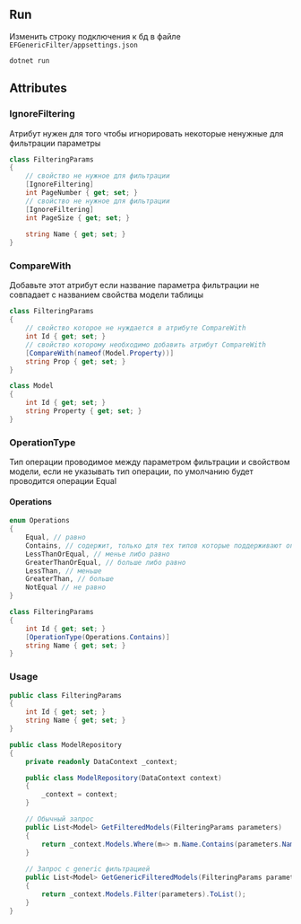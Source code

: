 ## Run
Изменить строку подключения к бд в файле `EFGenericFilter/appsettings.json`
```shell
dotnet run
```
## Attributes
### IgnoreFiltering
Атрибут нужен для того чтобы игнорировать некоторые ненужные для фильтрации параметры
```c#
class FilteringParams
{
    // свойство не нужное для фильтрации
    [IgnoreFiltering]
    int PageNumber { get; set; }
    // свойство не нужное для фильтрации
    [IgnoreFiltering]
    int PageSize { get; set; }
    
    string Name { get; set; }
}
```
### CompareWith
Добавьте этот атрибут если название параметра фильтрации не совпадает с названием свойства модели таблицы
```c#
class FilteringParams 
{
    // свойство которое не нуждается в атрибуте CompareWith 
    int Id { get; set; }
    // свойство которому необходимо добавить атрибут CompareWith
    [CompareWith(nameof(Model.Property))]
    string Prop { get; set; }
}

class Model 
{
    int Id { get; set; }
    string Property { get; set; }
}
```
### OperationType
Тип операции проводимое между параметром фильтрации и свойством модели, если не указывать тип операции, по умолчанию будет проводится операции Equal
#### Operations 
```c#
enum Operations 
{
    Equal, // равно
    Contains, // содержит, только для тех типов которые поддерживают операцию содержания
    LessThanOrEqual, // менье либо равно
    GreaterThanOrEqual, // больше либо равно
    LessThan, // меньше
    GreaterThan, // больше
    NotEqual // не равно
}

class FilteringParams
{
    int Id { get; set; }
    [OperationType(Operations.Contains)]
    string Name { get; set; }
}
```


### Usage
```c#
public class FilteringParams 
{
    int Id { get; set; }
    string Name { get; set; }
}

public class ModelRepository 
{
    private readonly DataContext _context;

    public class ModelRepository(DataContext context) 
    {
        _context = context;
    }

    // Обычный запрос
    public List<Model> GetFilteredModels(FilteringParams parameters) 
    {
        return _context.Models.Where(m=> m.Name.Contains(parameters.Name) && m.Id.Equals(parameters.Id)).ToList();
    }
    
    // Запрос с generic фильтрацией
    public List<Model> GetGenericFilteredModels(FilteringParams parameters) 
    {
        return _context.Models.Filter(parameters).ToList();
    }
}
```